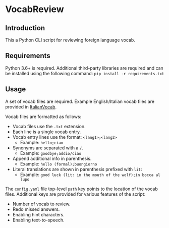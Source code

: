 # VocabReview

## Introduction
This a Python CLI script for reviewing foreign language vocab.

## Requirements
Python 3.6+ is required. Additional third-party libraries are required and can be installed using the following command: `pip install -r requirements.txt`

## Usage
A set of vocab files are required. Example English/Italian vocab files are provided in [ItalianVocab](https://github.com/jeffrimko/ItalianVocab).

Vocab files are formatted as follows:

  - Vocab files use the `.txt` extension.
  - Each line is a single vocab entry.
  - Vocab entry lines use the format: `<lang1>;<lang2>`
      * Example: `hello;ciao`
  - Synonyms are separated with a `/`.
      * Example: `goodbye;addio/ciao`
  - Append additional info in parenthesis.
      * Example: `hello (formal);buongiorno`
  - Literal translations are shown in parenthesis prefixed with `lit`:
      * Example: `good luck (lit: in the mouth of the wolf);in bocca al lupo`

The `config.yaml` file top-level `path` key points to the location of the vocab files. Additional keys are provided for various features of the script:

  - Number of vocab to review.
  - Redo missed answers.
  - Enabling hint characters.
  - Enabling text-to-speech.
